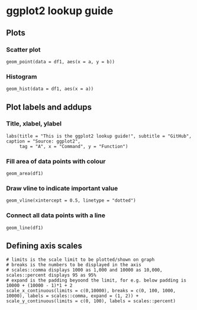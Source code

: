 # ggplot2 lookup guide

## Plots

### Scatter plot
```{r}
geom_point(data = df1, aes(x = a, y = b))
```

### Histogram
```{r}
geom_hist(data = df1, aes(x = a))
```

## Plot labels and addups

### Title, xlabel, ylabel
```{r}
labs(title = "This is the ggplot2 lookup guide!", subtitle = "GitHub", caption = "Source: ggplot2",
     tag = "A", x = "Command", y = "Function") 
```

### Fill area of data points with colour
```{r}
geom_area(df1)
```

### Draw vline to indicate important value
```{r}
geom_vline(xintercept = 0.5, linetype = "dotted")
```

### Connect all data points with a line
```{r}
geom_line(df1)
```

## Defining axis scales
```{r}
# limits is the scale limit to be plotted/shown on graph
# breaks is the numbers to be displayed in the axis
# scales::comma displays 1000 as 1,000 and 10000 as 10,000, scales::percent displays 95 as 95%
# expand is the padding beyoond the limit, for e.g. below padding is 10000 + (10000 - 1)*1 + 2
scale_x_continuous(limits = c(0,10000), breaks = c(0, 100, 1000, 10000), labels = scales::comma, expand = (1, 2)) +
scale_y_continuous(limits = c(0, 100), labels = scales::percent)
```
